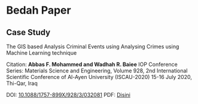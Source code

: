 # Bedah Paper

## Case Study
The GIS based Analysis Criminal Events using Analysing Crimes using Machine Learning technique

Citation: 
**Abbas F. Mohammed and Wadhah R. Baiee**
IOP Conference Series: Materials Science and Engineering, Volume 928, 
2nd International Scientific Conference of Al-Ayen University (ISCAU-2020) 15-16 July 2020, Thi-Qar, Iraq

DOI: [10.1088/1757-899X/928/3/032081](http://dx.doi.org/10.1088/1757-899X/928/3/032081)
PDF: [Disini](https://easychair.org/publications/preprint_open/xn7j)